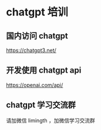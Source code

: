 # chatgpt 培训

## 国内访问 chatgpt
<https://chatgpt3.net/>

## 开发使用 chatgpt api
<https://openai.com/api/>

## chatgpt 学习交流群
请加微信 limingth ，加微信学习交流群
